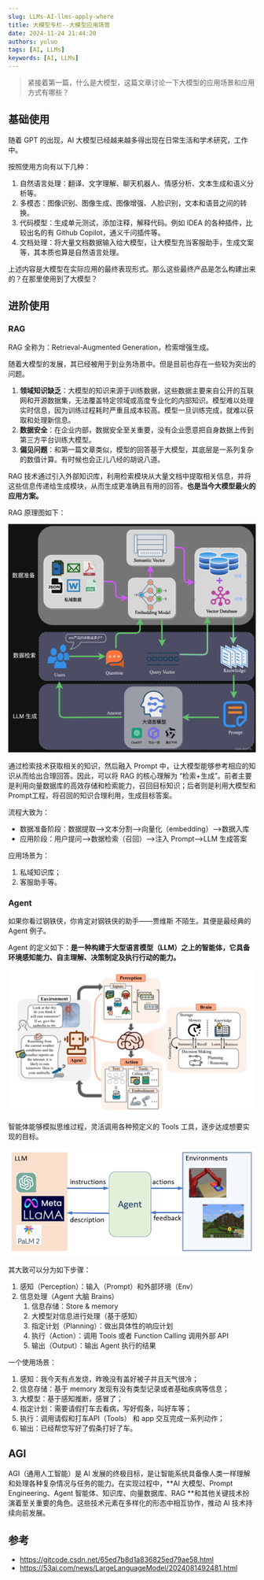 ```yaml
---
slug: LLMs-AI-llms-apply-where
title: 大模型专栏--大模型应用场景
date: 2024-11-24 21:44:20
authors: yuluo
tags: [AI, LLMs]
keywords: [AI, LLMs]
---
```


<!-- truncate -->

> 紧接着第一篇，什么是大模型，这篇文章讨论一下大模型的应用场景和应用方式有哪些？

## 基础使用

随着 GPT 的出现，AI 大模型已经越来越多得出现在日常生活和学术研究，工作中。

按照使用方向有以下几种：

1. 自然语言处理：翻译、文字理解、聊天机器人、情感分析、文本生成和语义分析等。
2. 多模态：图像识别、图像生成、图像增强、人脸识别，文本和语音之间的转换。
3. 代码模型：生成单元测试，添加注释，解释代码。例如 IDEA 的各种插件，比较出名的有 Github Copilot，通义千问插件等。
4. 文档处理：将大量文档数据输入给大模型，让大模型充当客服助手，生成文案等，其本质也算是自然语言处理。

上述内容是大模型在实际应用的最终表现形式。那么这些最终产品是怎么构建出来的？在那里使用到了大模型？

## 进阶使用

### RAG

RAG 全称为：Retrieval-Augmented Generation，检索增强生成。

随着大模型的发展，其已经被用于到业务场景中。但是目前也存在一些较为突出的问题。

1. **领域知识缺乏**：大模型的知识来源于训练数据，这些数据主要来自公开的互联网和开源数据集，无法覆盖特定领域或高度专业化的内部知识。模型难以处理实时信息，因为训练过程耗时严重且成本较高。模型一旦训练完成，就难以获取和处理新信息。
2. **数据安全**：在企业内部，数据安全至关重要，没有企业愿意把自身数据上传到第三方平台训练大模型。
3. **偏见问题**：和第一篇文章类似，模型的回答基于大模型，其底层是一系列复杂的数值计算。有时候也会正儿八经的胡说八道。

RAG 技术通过引入外部知识库，利用检索模块从大量文档中提取相关信息，并将这些信息传递给生成模块，从而生成更准确且有用的回答。**也是当今大模型最火的应用方案。**

RAG 原理图如下：

![img](/img/ai/ai-5.png)

通过检索技术获取相关的知识，然后融入 Prompt 中，让大模型能够参考相应的知识从而给出合理回答。因此，可以将 RAG 的核心理解为 “检索+生成”。前者主要是利用向量数据库的高效存储和检索能力，召回目标知识；后者则是利用大模型和Prompt工程，将召回的知识合理利用，生成目标答案。

流程大致为：

- 数据准备阶段：数据提取——>文本分割——>向量化（embedding）——>数据入库
- 应用阶段：用户提问——>数据检索（召回）——>注入 Prompt——>LLM 生成答案

应用场景为：

1. 私域知识库；
2. 客服助手等。

### Agent

如果你看过钢铁侠，你肯定对钢铁侠的助手——贾维斯 不陌生。其便是最经典的 Agent 例子。

Agent 的定义如下：**是一种构建于大型语言模型（LLM）之上的智能体，它具备环境感知能力、自主理解、决策制定及执行行动的能力。**

![img](/img/ai/ai-4.png)

智能体能够模拟思维过程，灵活调用各种预定义的 Tools 工具，逐步达成想要实现的目标。

![img](/img/ai/ai-3.png)

其大致可以分为如下步骤：

1. 感知（Perception）：输入（Prompt）和外部环境（Env）
2. 信息处理（Agent 大脑 Brains）
   1. 信息存储：Store & memory
   2. 大模型对信息进行处理（基于感知）
   3. 指定计划（Planning）：做出具体性的响应计划
   4. 执行（Action）：调用 Tools 或者 Function Calling 调用外部 API
   5. 输出（Output）：输出 Agent 执行的结果

一个使用场景：

1. 感知：我今天有点发烧，昨晚没有盖好被子并且天气很冷；
2. 信息存储：基于 memory 发现有没有类型记录或者基础疾病等信息；
3. 大模型：基于感知推断，感冒了；
4. 指定计划：需要请假打车去看病，写好假条，叫好车等；
5. 执行：调用请假和打车API（Tools） 和 app 交互完成一系列动作；
6. 输出：已经帮您写好了假条打好了车。

## AGI

AGI（通用人工智能）是 AI 发展的终极目标，是让智能系统具备像人类一样理解和处理各种复杂情况与任务的能力。在实现过程中，**AI 大模型、Prompt Engineering、Agent 智能体、知识库、向量数据库、RAG **和其他关键技术扮演着至关重要的角色。这些技术元素在多样化的形态中相互协作，推动 AI 技术持续向前发展。

## 参考

- https://gitcode.csdn.net/65ed7b8d1a836825ed79ae58.html
- https://53ai.com/news/LargeLanguageModel/2024081492481.html
